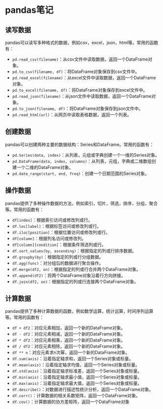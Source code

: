 # pandas笔记

## 读写数据

pandas可以读写多种格式的数据，例如csv，excel，json，html等。常用的函数有：

- `pd.read_csv(filename)`：从csv文件中读取数据，返回一个DataFrame对象。
- `pd.to_csv(filename, df)`：将DataFrame对象保存到csv文件中。
- `pd.read_excel(filename)`：从excel文件中读取数据，返回一个DataFrame对象。
- `pd.to_excel(filename, df)`：将DataFrame对象保存到excel文件中。
- `pd.read_json(filename)`：从json文件中读取数据，返回一个DataFrame对象。
- `pd.to_json(filename, df)`：将DataFrame对象保存到json文件中。
- `pd.read_html(url)`：从网页中读取表格数据，返回一个列表。

## 创建数据

pandas可以创建两种主要的数据结构：Series和DataFrame。常用的函数有：

- `pd.Series(data, index)`：从列表，元组或字典创建一个一维的Series对象。
- `pd.DataFrame(data, index, columns)`：从列表，元组，字典或二维数组创建一个二维的DataFrame对象。
- `pd.date_range(start, end, freq)`：创建一个日期范围的Series对象。

## 操作数据

pandas提供了多种操作数据的方法，例如索引，切片，筛选，排序，分组，聚合等。常用的函数有：

- `df[index]`：根据索引访问或修改列或行。
- `df.loc[label]`：根据标签访问或修改列或行。
- `df.iloc[position]`：根据位置访问或修改列或行。
- `df[column]`：根据列名访问或修改列。
- `df[column][condition]`：根据条件筛选列或行。
- `df.sort_values(by, ascending)`：根据指定的列或行排序数据。
- `df.groupby(by)`：根据指定的列或行分组数据。
- `df.agg(func)`：对分组后的数据进行聚合操作。
- `df.merge(df2, on)`：根据指定的列或行合并两个DataFrame对象。
- `df.append(df2)`：将两个DataFrame对象沿着行方向拼接。
- `df.join(df2, on)`：根据指定的列或行连接两个DataFrame对象。

## 计算数据

pandas提供了多种计算数据的函数，例如数学运算，统计运算，时间序列运算等。常用的函数有：

- `df + df2`：对应元素相加，返回一个新的DataFrame对象。
- `df - df2`：对应元素相减，返回一个新的DataFrame对象。
- `df * df2`：对应元素相乘，返回一个新的DataFrame对象。
- `df / df2`：对应元素相除，返回一个新的DataFrame对象。
- `df ** n`：对应元素求n次幂，返回一个新的DataFrame对象。
- `df.sum(axis)`：沿着指定轴求和，返回一个Series对象或标量。
- `df.mean(axis)`：沿着指定轴求均值，返回一个Series对象或标量。
- `df.std(axis)`：沿着指定轴求标准差，返回一个Series对象或标量。
- `df.min(axis)`：沿着指定轴求最小值，返回一个Series对象或标量。
- `df.max(axis)`：沿着指定轴求最大值，返回一个Series对象或标量。
- `df.describe()`：对数据进行描述性统计分析，返回一个DataFrame对象。
- `df.corr()`：计算数据的相关系数矩阵，返回一个DataFrame对象。
- `df.cov()`：计算数据的协方差矩阵，返回一个DataFrame对象